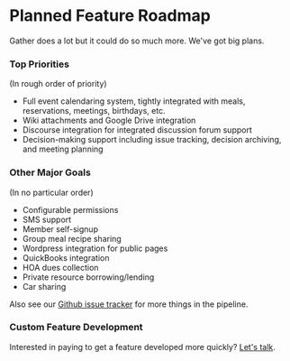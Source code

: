 # Planned Feature Roadmap

Gather does a lot but it could do so much more. We've got big plans.

### Top Priorities

(In rough order of priority)

* Full event calendaring system, tightly integrated with meals, reservations, meetings, birthdays, etc.
* Wiki attachments and Google Drive integration
* Discourse integration for integrated discussion forum support
* Decision-making support including issue tracking, decision archiving, and meeting planning

### Other Major Goals

(In no particular order)

* Configurable permissions
* SMS support
* Member self-signup
* Group meal recipe sharing
* Wordpress integration for public pages
* QuickBooks integration
* HOA dues collection
* Private resource borrowing/lending
* Car sharing

Also see our [Github issue tracker](https://github.com/gather-community/gather/issues?q=is%3Aopen+is%3Aissue+label%3Atype%3Aenhancement) for more things in the pipeline.

### Custom Feature Development

Interested in paying to get a feature developed more quickly? [Let's talk](/contact).
